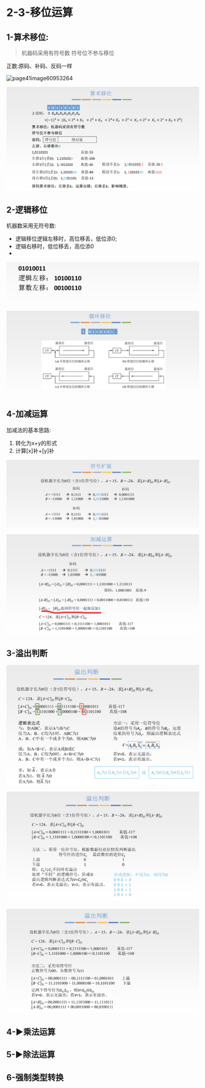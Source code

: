 # 2-3-移位运算

## 1-算术移位:

> 机器码采用有符号数 符号位不参与移位

正数:原码、补码、反码一样

![page41image60953264](blob:https://app.gitbook.com/fa861d93-670a-45e2-a0b2-e2995685de81)

![](../../.gitbook/assets/image%20%28324%29.png)

## 2-逻辑移位

机器数采用无符号数:

* 逻辑移位逻辑左移时，高位移丢，低位添0;
* 逻辑右移时，低位移丢，高位添0
* 
![](../../.gitbook/assets/image%20%2899%29.png)

![](../../.gitbook/assets/image%20%2876%29.png)

## 4-加减运算

加减法的基本思路:

1. 转化为x+y的形式
2. 计算\[x\]补+\[y\]补

![](../../.gitbook/assets/image%20%28264%29.png)

![](../../.gitbook/assets/image%20%28342%29.png)

## 3-溢出判断

![](../../.gitbook/assets/image%20%28124%29.png)

![](../../.gitbook/assets/image%20%28156%29.png)

![](../../.gitbook/assets/image%20%2888%29.png)

## 4-▶乘法运算

## 5-▶除法运算

## 6-强制类型转换



